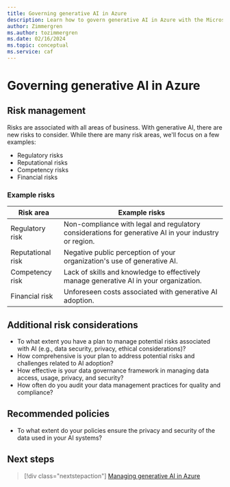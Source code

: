 ```yaml
---
title: Governing generative AI in Azure
description: Learn how to govern generative AI in Azure with the Microsoft Cloud Adoption Framework.
author: Zimmergren
ms.author: tozimmergren
ms.date: 02/16/2024
ms.topic: conceptual
ms.service: caf
---
```


# Governing generative AI in Azure

## Risk management

Risks are associated with all areas of business. With generative AI, there are new risks to consider. While there are many risk areas, we'll focus on a few examples:

- Regulatory risks
- Reputational risks
- Competency risks
- Financial risks

### Example risks

|Risk area|Example risks|
|---------|-------------|
|Regulatory risk|Non-compliance with legal and regulatory considerations for generative AI in your industry or region.|
|Reputational risk|Negative public perception of your organization's use of generative AI.|
|Competency risk|Lack of skills and knowledge to effectively manage generative AI in your organization.|
|Financial risk|Unforeseen costs associated with generative AI adoption.|

## Additional risk considerations

- To what extent you have a plan to manage potential risks associated with AI (e.g., data security, privacy, ethical considerations)?
- How comprehensive is your plan to address potential risks and challenges related to AI adoption?
- How effective is your data governance framework in managing data access, usage, privacy, and security?
- How often do you audit your data management practices for quality and compliance?

## Recommended policies

- To what extent do your policies ensure the privacy and security of the data used in your AI systems?


## Next steps

> [!div class="nextstepaction"]
> [Managing generative AI in Azure](./manage.md)
